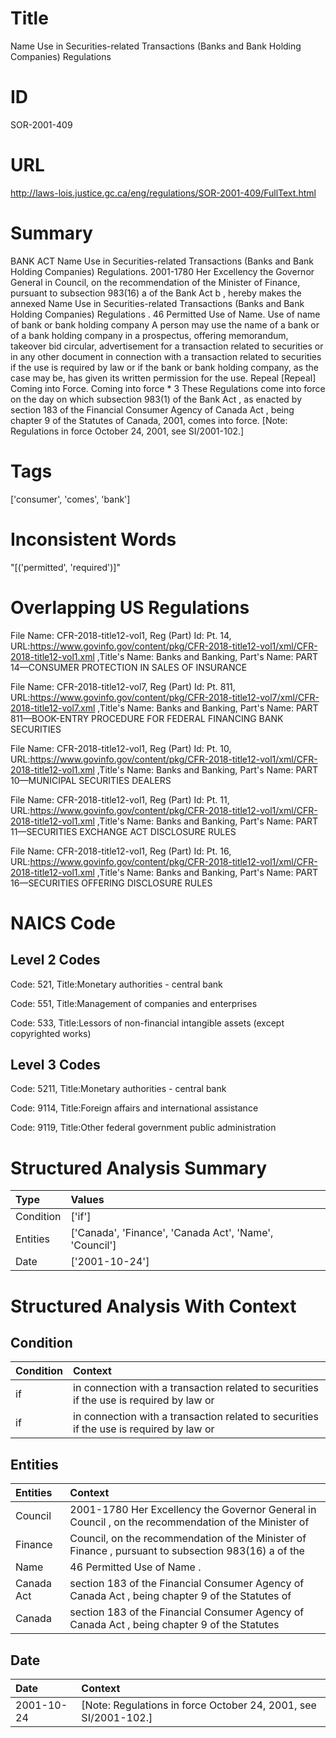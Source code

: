 # Title
Name Use in Securities-related Transactions (Banks and Bank Holding Companies) Regulations


# ID
SOR-2001-409

# URL
http://laws-lois.justice.gc.ca/eng/regulations/SOR-2001-409/FullText.html


# Summary
BANK ACT Name Use in Securities-related Transactions (Banks and Bank Holding Companies) Regulations.
2001-1780 Her Excellency the Governor General in Council, on the recommendation of the Minister of Finance, pursuant to subsection 983(16) a  of the  Bank Act b , hereby makes the annexed  Name Use in Securities-related Transactions (Banks and Bank Holding Companies) Regulations .
46 Permitted Use of Name.
Use of name of bank or bank holding company A person may use the name of a bank or of a bank holding company in a prospectus, offering memorandum, takeover bid circular, advertisement for a transaction related to securities or in any other document in connection with a transaction related to securities if the use is required by law or if the bank or bank holding company, as the case may be, has given its written permission for the use.
Repeal [Repeal] Coming into Force.
Coming into force * 3 These Regulations come into force on the day on which subsection 983(1) of the  Bank Act , as enacted by section 183 of the  Financial Consumer Agency of Canada Act , being chapter 9 of the Statutes of Canada, 2001, comes into force.
[Note: Regulations in force October 24, 2001,  see  SI/2001-102.] 


# Tags
['consumer', 'comes', 'bank']


# Inconsistent Words
"[('permitted', 'required')]"


# Overlapping US Regulations
File Name: CFR-2018-title12-vol1, Reg (Part) Id: Pt. 14, URL:https://www.govinfo.gov/content/pkg/CFR-2018-title12-vol1/xml/CFR-2018-title12-vol1.xml
,Title's Name: Banks and Banking, Part's Name: PART 14—CONSUMER PROTECTION IN SALES OF INSURANCE

File Name: CFR-2018-title12-vol7, Reg (Part) Id: Pt. 811, URL:https://www.govinfo.gov/content/pkg/CFR-2018-title12-vol7/xml/CFR-2018-title12-vol7.xml
,Title's Name: Banks and Banking, Part's Name: PART 811—BOOK-ENTRY PROCEDURE FOR FEDERAL FINANCING BANK SECURITIES

File Name: CFR-2018-title12-vol1, Reg (Part) Id: Pt. 10, URL:https://www.govinfo.gov/content/pkg/CFR-2018-title12-vol1/xml/CFR-2018-title12-vol1.xml
,Title's Name: Banks and Banking, Part's Name: PART 10—MUNICIPAL SECURITIES DEALERS

File Name: CFR-2018-title12-vol1, Reg (Part) Id: Pt. 11, URL:https://www.govinfo.gov/content/pkg/CFR-2018-title12-vol1/xml/CFR-2018-title12-vol1.xml
,Title's Name: Banks and Banking, Part's Name: PART 11—SECURITIES EXCHANGE ACT DISCLOSURE RULES

File Name: CFR-2018-title12-vol1, Reg (Part) Id: Pt. 16, URL:https://www.govinfo.gov/content/pkg/CFR-2018-title12-vol1/xml/CFR-2018-title12-vol1.xml
,Title's Name: Banks and Banking, Part's Name: PART 16—SECURITIES OFFERING DISCLOSURE RULES




# NAICS Code
## Level 2 Codes
Code: 521, Title:Monetary authorities - central bank

Code: 551, Title:Management of companies and enterprises

Code: 533, Title:Lessors of non-financial intangible assets (except copyrighted works)




## Level 3 Codes
Code: 5211, Title:Monetary authorities - central bank

Code: 9114, Title:Foreign affairs and international assistance

Code: 9119, Title:Other federal government public administration







# Structured Analysis Summary
| Type      | Values                                                 |
|:----------|:-------------------------------------------------------|
| Condition | ['if']                                                 |
| Entities  | ['Canada', 'Finance', 'Canada Act', 'Name', 'Council'] |
| Date      | ['2001-10-24']                                         |


# Structured Analysis With Context
 


## Condition
| Condition   | Context                                                                                  |
|:------------|:-----------------------------------------------------------------------------------------|
| if          | in connection with a transaction related to securities if  the use is required by law or |
| if          | in connection with a transaction related to securities if  the use is required by law or |


## Entities
| Entities   | Context                                                                                              |
|:-----------|:-----------------------------------------------------------------------------------------------------|
| Council    | 2001-1780 Her Excellency the Governor General in  Council , on the recommendation of the Minister of |
| Finance    | Council, on the recommendation of the Minister of Finance , pursuant to subsection 983(16) a of the  |
| Name       | 46 Permitted Use of  Name .                                                                          |
| Canada Act | section 183 of the Financial Consumer Agency of Canada Act , being chapter 9 of the Statutes of      |
| Canada     | section 183 of the Financial Consumer Agency of Canada Act , being chapter 9 of the Statutes         |


## Date
| Date       | Context                                                           |
|:-----------|:------------------------------------------------------------------|
| 2001-10-24 | [Note: Regulations in force October 24, 2001,  see  SI/2001-102.] |


